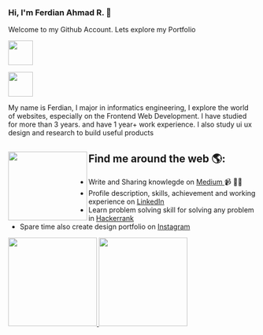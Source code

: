 ### Hi, I'm Ferdian Ahmad R. 👋
Welcome to my Github Account. Lets explore my Portfolio
<p>
<img height="50px" width="50px" src="https://raw.githubusercontent.com/ferdianar/pesonaasia/main/file_type_js_official_icon_130509.svg?token=GHSAT0AAAAAABMD4XBVD6W6HN55VF7YDMHEYPHZFTA" />
</p>
<p>
<img height="50px" width="50px" src="https://raw.githubusercontent.com/ferdianar/pesonaasia/main/file_type_typescript_official_icon_130107.svg?token=GHSAT0AAAAAABMD4XBVT2JAAFJXVL4FDQJOYPHY5KA" />
</p>
<!-- <img src="https://raw.githubusercontent.com/ferdianar/ferdianarportfolio/master/eco.jpg" alt="Ferdian Ahmad R Profile - Instructor and Frontend Developer"> -->
My name is Ferdian, I major in informatics engineering, I explore the world of websites, especially on the Frontend Web Development. I have studied for more than 3 years. and have 1 year+ work experience. I also study ui ux design and research to build useful products

## Find me around the web 🌎: <img align="left" width="160" height="140" src="https://raw.githubusercontent.com/ferdianar/ferdianarportfolio/master/React%20JS.png"></a>
 - Write and Sharing knowlegde on <a href="https://medium.com/@ferdianahmadrozikin018" alt="medium ferdian"> Medium </a> 📹 ✍🏾
 - Profile description, skills, achievement and working experience on <a href="https://www.linkedin.com/in/ferdianar/"> LinkedIn </a>
 - Learn problem solving skill for solving any problem in <a href="https://www.hackerrank.com/ferdianarid"> Hackerrank </a>
 - Spare time also create design portfolio on <a href="https://www.instagram.com/ferdianarid/"> Instagram </a>

<p align="left">
<a href="https://github.com/ferdianar">
  <img height="180em" src="https://github-readme-stats-eight-theta.vercel.app/api?username=ferdianar&show_icons=true&theme=algolia&include_all_commits=true&count_private=true"/>
  <img height="180em" src="https://github-readme-stats-eight-theta.vercel.app/api/top-langs/?username=ferdianar&layout=compact&langs_count=8&theme=algolia"/>
</a>
</p>

